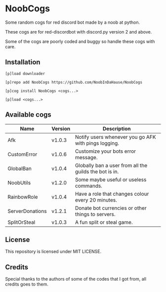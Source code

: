 # NoobCogs

Some random cogs for red discord bot made by a noob at python.

These cogs are for red-discordbot with discord.py version 2 and above.

Some of the cogs are poorly coded and buggy so handle these cogs with care.

## Installation

```
[p]load downloader

[p]repo add NoobCogs https://github.com/NoobInDaHause/NoobCogs

[p]cog install NoobCogs <cogs...>

[p]load <cogs...>
```

## Available cogs

| Name            |  Version  | Description                                                      |
| --------------- | --------- | ---------------------------------------------------------------- |
| Afk             |  v1.0.3   | Notify users whenever you go AFK with pings logging.             |
| CustomError     |  v1.0.6   | Customize your bots error message.                               |
| GlobalBan       |  v1.0.4   | Globally ban a user from all the guilds the bot is in.           |
| NoobUtils       |  v1.2.0   | Some maybe useful or useless commands.                           |
| RainbowRole     |  v1.0.4   | Have a role that changes colour every 20 minutes.                |
| ServerDonations |  v1.2.1   | Donate bot currencies or other things to servers.                |
| SplitOrSteal    |  v1.0.3   | A fun split or steal game.                                       |

## License

This repository is licensed under MIT LICENSE.

## Credits

Special thanks to the authors of some of the codes that I got from, all credits goes to them.
